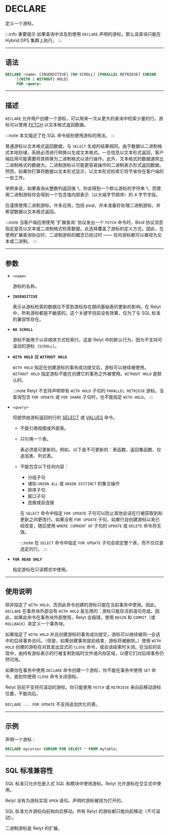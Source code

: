 DECLARE
=====

定义一个游标。

:::info 重要提示
如果查询中涉及到使用 `DECLARE` 声明的游标，那么该查询只能在 Hybrid DPS 集群上执行。
:::

---

语法
--------

```sql
DECLARE <name> [INSENSITIVE] [NO SCROLL] [PARALLEL RETRIEVE] CURSOR 
     [{WITH | WITHOUT} HOLD] 
     FOR <query> 
```


---

描述
----------

`DECLARE` 允许用户创建一个游标，可以用来一次从更大的查询中检索少量的行。游标可以使用 [FETCH](fetch.md) 以文本格式返回数据。

:::note
本文描述了在 SQL 命令级别使用游标的用法。
:::

普通游标以文本格式返回数据，与 `SELECT` 生成的结果相同。由于数据以二进制格式本地存储，系统必须进行转换以生成文本格式。一旦信息以文本形式返回，客户端应用可能需要将其转换为二进制格式以进行操作。此外，文本格式的数据通常比二进制格式的数据大。二进制游标以可能更容易操作的二进制表示形式返回数据。然而，如果你打算将数据以文本形式显示，以文本形式检索它将节省你在客户端的一些工作。

举例来说，如果查询从整数列返回值 1，你会得到一个默认游标的字符串 1，而使用二进制游标你会得到一个包含值内部表示（以大端字节顺序）的 4 字节字段。

应谨慎使用二进制游标。许多应用，包括 psql，并未准备好处理二进制游标，并希望数据以文本格式返回。

:::note
当客户端应用使用 '扩展查询' 协议发出一个 `FETCH` 命令时，Bind 协议消息指定是否以文本或二进制格式检索数据。此选择覆盖了游标的定义方式。因此，在使用扩展查询协议时，二进制游标的概念已经过时 —— 任何游标都可以被视为文本或二进制。
:::


---
参数
----------

- *`<name>`*

    游标的名称。

- **`INSENSITIVE`**

    表示从游标检索的数据应不受到游标存在期间基础表的更新的影响。在 Relyt 中，所有游标都是不敏感的。这个关键字目前没有效果，仅为了与 SQL 标准的兼容性存在。

- **`NO SCROLL`**

    游标不能用于以非顺序方式检索行。这是 Relyt 中的默认行为，因为不支持可滚动的游标（`SCROLL`）。

- **`WITH HOLD`** 或 **`WITHOUT HOLD`**
    
    `WITH HOLD` 指定在创建游标的事务成功提交后，游标可以继续被使用。`WITHOUT HOLD` 指定游标不能在创建它的事务之外被使用。`WITHOUT HOLD` 是默认的。

    :::note
    Relyt 不支持声明带有 `WITH HOLD` 子句的 `PARALLEL RETRIEVE` 游标。当查询包含 `FOR UPDATE` 或 `FOR SHARE` 子句时，也不能指定 `WITH HOLD`。
    :::

- *`<query>`*

    将提供由游标返回的行的 [SELECT](select.md) 或 [VALUES](values.md) 命令。
    
    
    - 不能引用视图或外部表。
    
    - 只引用一个表。 

        表必须是可更新的。例如，以下是不可更新的：表函数、返回集函数、仅追加表、列式表。

    - 不能包含以下任何内容：
    
        - 分组子句
        - 诸如 `UNION ALL` 或 `UNION DISTINCT` 的集合操作
        - 排序子句
        - 窗口子句
        - 连接或自连接 

        在 `SELECT` 命令中指定 `FOR UPDATE` 子句可以防止其他会话在行被获取到和更新之间更改行。如果没有 `FOR UPDATE` 子句，如果行自创建游标以来已经改变，随后使用 `WHERE CURRENT OF` 子句的 `UPDATE` 或 `DELETE` 命令将无效。

        :::note
        在 `SELECT` 命令中指定 `FOR UPDATE` 子句会锁定整个表，而不仅仅是选定的行。
        :::

- **`FOR READ ONLY`**

    指定游标在只读模式中使用。

---

使用说明
--------

除非指定了 `WITH HOLD`，否则此命令创建的游标只能在当前事务中使用。因此，`DECLARE` 在事务块外部没有 `WITH HOLD` 是无用的：游标只能存活到语句完成。因此，如果此命令在事务块外部使用，Relyt 会报错。使用 `BEGIN` 和 `COMMIT`（或 `ROLLBACK`）来定义一个事务块。


如果指定了 `WITH HOLD` 并且创建游标的事务成功提交，游标可以继续被同一会话中的后续事务访问。（但是，如果创建事务提前结束，游标将被删除。）使用 `WITH HOLD` 创建的游标在对其发出显式的 `CLOSE` 命令，或会话结束时关闭。在当前的实现中，由持有游标表示的行被复制到临时文件或内存区域，以便它们对后续事务仍然可用。


如果你在事务中使用 `DECLARE` 命令创建一个游标，你不能在事务中使用 `SET` 命令，直到你使用 `CLOSE` 命令关闭游标。


Relyt 目前不支持可滚动的游标。你只能使用 `FETCH` 或 `RETRIEVE` 来向前移动游标位置，不能向后。


`DECLARE ... FOR UPDATE` 不支持追加优化的表。


---
示例
--------

声明一个游标：

```sql
DECLARE mycursor CURSOR FOR SELECT * FROM mytable;
```

---


SQL 标准兼容性
-------------

SQL 标准只允许在嵌入式 SQL 和模块中使用游标。Relyt 允许游标在交互式中使用。

Relyt 没有为游标实现 `OPEN` 语句。声明时游标被视为打开的。

SQL 标准允许游标向前和向后移动。所有 Relyt 的游标都只能向前移动（不可滚动）。

二进制游标是 Relyt 的扩展。
